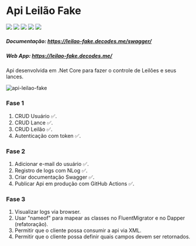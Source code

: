 # Api Leilão Fake

<span><img src="https://img.shields.io/badge/.NET-5C2D91?style=for-the-badge&logo=.net&logoColor=white"/></span>
<span><img src="https://img.shields.io/badge/C%23-239120?style=for-the-badge&logo=c-sharp&logoColor=white"/></span>
<span><img src="https://img.shields.io/badge/PostgreSQL-316192?style=for-the-badge&logo=postgresql&logoColor=white"/></span>
<span><img src="https://img.shields.io/badge/Swagger-85EA2D?style=for-the-badge&logo=Swagger&logoColor=white"/></span>
<span><img src="https://img.shields.io/badge/Docker-2CA5E0?style=for-the-badge&logo=docker&logoColor=white"/></span>

##### Documentação: <a href="https://leilao-fake.decodes.me/swagger/" target="_blank">https://leilao-fake.decodes.me/swagger/</a>
##### Web App: <a href="https://leilao-fake.decodes.me/" target="_blank">https://leilao-fake.decodes.me/</a>

Api desenvolvida em .Net Core para fazer o controle de Leilões e seus lances.

![api-leilao-fake](https://user-images.githubusercontent.com/24979597/96293315-ee3c5180-0fc0-11eb-9401-36638b80f3be.gif)


### Fase 1
1. CRUD Usuário ✅.
2. CRUD Lance ✅.
3. CRUD Leilão ✅.
4. Autenticação com token ✅.

### Fase 2
1. Adicionar e-mail do usuário ✅.
2. Registro de logs com NLog ✅.
3. Criar documentação Swagger ✅.
4. Publicar Api em produção com GitHub Actions ✅.

### Fase 3
1. Visualizar logs via browser.
2. Usar "nameof" para mapear as classes no FluentMigrator e no Dapper (refatoração).
3. Permitir que o cliente possa consumir a api via XML.
4. Permitir que o cliente possa definir quais campos devem ser retornados.


